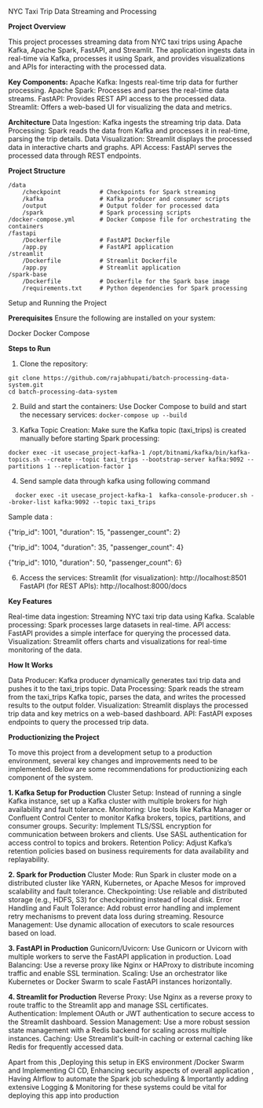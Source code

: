 
NYC Taxi Trip Data Streaming and Processing

**Project Overview**

This project processes streaming data from NYC taxi trips using Apache Kafka, Apache Spark, FastAPI, and Streamlit. The application ingests data in real-time via Kafka, processes it using Spark, and provides visualizations and APIs for interacting with the processed data.

**Key Components:**
Apache Kafka: Ingests real-time trip data for further processing.
Apache Spark: Processes and parses the real-time data streams.
FastAPI: Provides REST API access to the processed data.
Streamlit: Offers a web-based UI for visualizing the data and metrics.

**Architecture**
Data Ingestion: Kafka ingests the streaming trip data.
Data Processing: Spark reads the data from Kafka and processes it in real-time, parsing the trip details.
Data Visualization: Streamlit displays the processed data in interactive charts and graphs.
API Access: FastAPI serves the processed data through REST endpoints.

**Project Structure**

```
/data
    /checkpoint           # Checkpoints for Spark streaming
    /kafka                # Kafka producer and consumer scripts
    /output               # Output folder for processed data
    /spark                # Spark processing scripts
/docker-compose.yml       # Docker Compose file for orchestrating the containers
/fastapi
    /Dockerfile           # FastAPI Dockerfile
    /app.py               # FastAPI application
/streamlit
    /Dockerfile           # Streamlit Dockerfile
    /app.py               # Streamlit application
/spark-base
    /Dockerfile           # Dockerfile for the Spark base image
    /requirements.txt     # Python dependencies for Spark processing
```

Setup and Running the Project

**Prerequisites**
Ensure the following are installed on your system:

Docker
Docker Compose

**Steps to Run**
1) Clone the repository:

```
git clone https://github.com/rajabhupati/batch-processing-data-system.git
cd batch-processing-data-system
```

2) Build and start the containers: Use Docker Compose to build and start the necessary services:
```docker-compose up --build```

3) Kafka Topic Creation: Make sure the Kafka topic (taxi_trips) is created manually before starting Spark processing:
```
docker exec -it usecase_project-kafka-1 /opt/bitnami/kafka/bin/kafka-topics.sh --create --topic taxi_trips --bootstrap-server kafka:9092 --partitions 1 --replication-factor 1
```

4) Send sample data through kafka using following command

 ```  docker exec -it usecase_project-kafka-1  kafka-console-producer.sh --broker-list kafka:9092 --topic taxi_trips```

   Sample data : 

{"trip_id": 1001, "duration": 15, "passenger_count": 2}

{"trip_id": 1004, "duration": 35, "passenger_count": 4}

{"trip_id": 1010, "duration": 50, "passenger_count": 6}



6) Access the services:
Streamlit (for visualization): http://localhost:8501
FastAPI (for REST APIs): http://localhost:8000/docs

**Key Features**

Real-time data ingestion: Streaming NYC taxi trip data using Kafka.
Scalable processing: Spark processes large datasets in real-time.
API access: FastAPI provides a simple interface for querying the processed data.
Visualization: Streamlit offers charts and visualizations for real-time monitoring of the data.


**How It Works**

Data Producer: Kafka producer dynamically generates taxi trip data and pushes it to the taxi_trips topic.
Data Processing: Spark reads the stream from the taxi_trips Kafka topic, parses the data, and writes the processed results to the output folder.
Visualization: Streamlit displays the processed trip data and key metrics on a web-based dashboard.
API: FastAPI exposes endpoints to query the processed trip data.


**Productionizing the Project**

To move this project from a development setup to a production environment, several key changes and improvements need to be implemented. Below are some recommendations for productionizing each component of the system.

**1. Kafka Setup for Production**
Cluster Setup: Instead of running a single Kafka instance, set up a Kafka cluster with multiple brokers for high availability and fault tolerance.
Monitoring: Use tools like Kafka Manager or Confluent Control Center to monitor Kafka brokers, topics, partitions, and consumer groups.
Security: Implement TLS/SSL encryption for communication between brokers and clients. Use SASL authentication for access control to topics and brokers.
Retention Policy: Adjust Kafka’s retention policies based on business requirements for data availability and replayability.


**2. Spark for Production**
Cluster Mode: Run Spark in cluster mode on a distributed cluster like YARN, Kubernetes, or Apache Mesos for improved scalability and fault tolerance.
Checkpointing: Use reliable and distributed storage (e.g., HDFS, S3) for checkpointing instead of local disk.
Error Handling and Fault Tolerance: Add robust error handling and implement retry mechanisms to prevent data loss during streaming.
Resource Management: Use dynamic allocation of executors to scale resources based on load.


**3. FastAPI in Production**
Gunicorn/Uvicorn: Use Gunicorn or Uvicorn with multiple workers to serve the FastAPI application in production.
Load Balancing: Use a reverse proxy like Nginx or HAProxy to distribute incoming traffic and enable SSL termination.
Scaling: Use an orchestrator like Kubernetes or Docker Swarm to scale FastAPI instances horizontally.

**4. Streamlit for Production**
Reverse Proxy: Use Nginx as a reverse proxy to route traffic to the Streamlit app and manage SSL certificates.
Authentication: Implement OAuth or JWT authentication to secure access to the Streamlit dashboard.
Session Management: Use a more robust session state management with a Redis backend for scaling across multiple instances.
Caching: Use Streamlit's built-in caching or external caching like Redis for frequently accessed data.

Apart from this ,Deploying this setup in EKS environment /Docker Swarm and Implementing CI CD, Enhancing security aspects of overall application , Having AIrflow to automate the Spark job scheduling & Importantly adding extensive Logging & Monitoring for these systems could be vital for deploying this app into production



